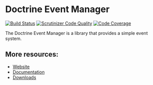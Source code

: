 # Doctrine Event Manager

[![Build Status](https://github.com/doctrine/event-manager/workflows/Continuous%20Integration/badge.svg)](https://github.com/doctrine/event-manager/actions)
[![Scrutinizer Code Quality](https://scrutinizer-ci.com/g/doctrine/event-manager/badges/quality-score.png?b=1.2.x)](https://scrutinizer-ci.com/g/doctrine/event-manager/?branch=1.2.x)
[![Code Coverage](https://scrutinizer-ci.com/g/doctrine/event-manager/badges/coverage.png?b=1.2.x)](https://scrutinizer-ci.com/g/doctrine/event-manager/?branch=1.2.x)

The Doctrine Event Manager is a library that provides a simple event system.

## More resources:

* [Website](https://www.doctrine-project.org/)
* [Documentation](https://www.doctrine-project.org/projects/doctrine-event-manager/en/latest/)
* [Downloads](https://github.com/doctrine/event-manager/releases)
